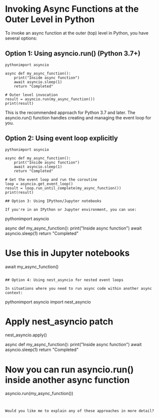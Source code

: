 # Invoking Async Functions at the Outer Level in Python

To invoke an async function at the outer (top) level in Python, you have several options:

## Option 1: Using asyncio.run() (Python 3.7+)

```
pythonimport asyncio

async def my_async_function():
    print("Inside async function")
    await asyncio.sleep(1)
    return "Completed"

# Outer level invocation
result = asyncio.run(my_async_function())
print(result)
```

This is the recommended approach for Python 3.7 and later. The asyncio.run() function handles creating and managing the event loop for you.

## Option 2: Using event loop explicitly

```
pythonimport asyncio

async def my_async_function():
    print("Inside async function")
    await asyncio.sleep(1)
    return "Completed"

# Get the event loop and run the coroutine
loop = asyncio.get_event_loop()
result = loop.run_until_complete(my_async_function())
print(result)

## Option 3: Using IPython/Jupyter notebooks

If you're in an IPython or Jupyter environment, you can use:

```
pythonimport asyncio

async def my_async_function():
    print("Inside async function")
    await asyncio.sleep(1)
    return "Completed"

# Use this in Jupyter notebooks
await my_async_function()
```

## Option 4: Using nest_asyncio for nested event loops

In situations where you need to run async code within another async context:

```
pythonimport asyncio
import nest_asyncio

# Apply nest_asyncio patch
nest_asyncio.apply()

async def my_async_function():
    print("Inside async function")
    await asyncio.sleep(1)
    return "Completed"

# Now you can run asyncio.run() inside another async function
asyncio.run(my_async_function())
```


Would you like me to explain any of these approaches in more detail?

